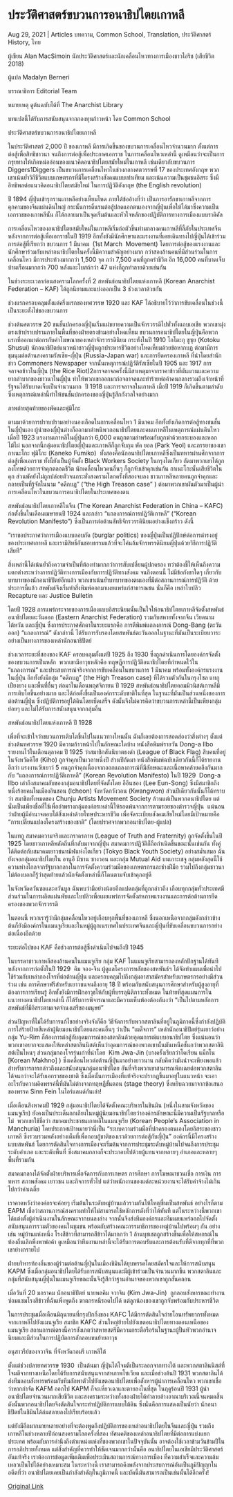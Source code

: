 # ประวัติศาสตร์ขบวนการอนาธิปไตยเกาหลี

Aug 29, 2021 | Articles บทความ, Common School, Translation, ประวัติศาสตร์ History, ไทย





ผู้เขียน Alan MacSimoin นักประวัติศาสตร์และนักเคลื่อนไหวทางการเมืองชาวไอริช (เสียชีวิต 2018)

ผู้แปล Madalyn Berneri

บรรณาธิการ Editorial Team

หมายเหตุ ดูต้นฉบับได้ที่ The Anarchist Library

บทแปลนี้ได้รับการสนับสนุนจากกองทุนก้าวหน้า โดย Common School



ประวัติศาสตร์ขบวนการอนาธิปไตยเกาหลี

ในประวัติศาสตร์ 2,000 ปี ของเกาหลี มีการเกิดขึ้นของขบวนการเคลื่อนไหวจำนวนมาก ตั้งแต่การต่อสู้เพื่อสิทธิชาวนา จนถึงการต่อสู้เพื่อประกาศเอกราช ในการเคลื่อนไหวเหล่านี้ ดูเหมือนว่าจะเป็นการกรุยทางให้เกิดหน่ออ่อนของแนวคิดอนาธิปไตยสมัยใหม่ในเกาหลี เช่นเดียวกับขบวนการ Diggers1Diggers เป็นขบวนการเคลื่อนไหวในช่วงกลางศตวรรษที่ 17 ของประเทศอังกฤษ พวกเขาเน้นย้ำวิถีชีวิตแบบเกษตรกรที่มีโครงสร้างสังคมแบบเท่าเทียม และเน้นความเป็นชุมชนอิสระ ซึ่งมีอิทธิพลต่อแนวคิดอนาธิปไตยสมัยใหม่ ในการปฏิวัติอังกฤษ (the English revolution)

ปี 1894 ญี่ปุ่นเข้ารุกรานเกาหลีอย่างเหี้ยมโหด ภายใต้ข้ออ้างที่ว่า เป็นการอารักขาเกาหลีจากการคุกคามของจีนแผ่นดินใหญ่ กระนั้นการดิ้นรนต่อสู้ปลดแอกตนเองจากญี่ปุ่นเพื่อให้ได้มาซึ่งความเป็นเอกราชของเกาหลีนั้น ก็ได้กลายมาเป็นจุดเริ่มต้นและหัวใจหลักของปฏิบัติการทางการเมืองแบบราดิคัล

การเคลื่อนไหวของอนาธิปไตยสมัยใหม่ในเกาหลีเริ่มก่อตัวขึ้นท่ามกลางคนเกาหลีที่ลี้ภัยในประเทศจีนหลังจากการต่อสู้เพื่อเอกราชในปี 1919 อีกทั้งยังมีนักศึกษาและแรงงานที่เคยเดินทางไปญี่ปุ่นได้เข้าร่วมการต่อสู้ที่เรียกว่า ขบวนการ 1 มีนาคม  (1st March  Movement) โดยการต่อสู้ของแรงงานและนักศึกษาร่วมกับเหล่าอนาธิปไตยในครั้งนี้มีความสำคัญอย่างมาก กว่าสองล้านคนที่มีส่วนร่วมในการเคลื่อนไหว มีการประท้วงมากกว่า 1,500 จุด กว่า 7,500 คนที่ถูกคร่าชีวิต อีก 16,000 คนที่บาดเจ็บ บ้านเรือนมากกว่า 700 หลังและโบสถ์กว่า 47 แห่งก็ถูกทำลายด้วยเช่นกัน

ในช่วงระยะเวลาก่อนสงครามโลกครั้งที่ 2 สหพันธ์อนาธิปไตยแห่งเกาหลี (Korean Anarchist Federation – KAF) ได้ถูกนิยามและแบ่งออกเป็น 3 ช่วงเวลาด้วยกัน

ช่วงแรกครอบคลุมตั้งแต่ครึ่งแรกของทศวรรษ 1920 และ KAF ได้อธิบายไว้ว่าการขับเคลื่อนในช่วงนี้เป็นระยะตั้งไข่ของขบวนการ

ช่วงต้นศตวรรษ 20 ชนชั้นปกครองญี่ปุ่นเริ่มแผ่ขยายความเป็นจักรวรรดิไปทั่วทั้งแถบเอเชีย พวกเขามุ่งตรงเข้าปราบปรามภายในพื้นที่ของฝ่ายตรงข้ามอย่างโหดเหี้ยม ขบวนการอนาธิปไตยในญี่ปุ่นคือพวกแรกที่ออกมาต่อกรกับคำโฆษณาของเหล่าจักรวรรดินิยม กระทั่งในปี 1910 โกโตะกุ ซูซุย (Kotoku Shusui) นักอนาธิปัตย์แนวหน้าชาวญี่ปุ่นถูกประหารชีวิตอย่างโหดเหี้ยมด้วยข้อหากบฏ ต่อมามีการชุมนุมต่อต้านสงครามรัสเซีย-ญี่ปุ่น (Russia-Japan war) และการยึดครองเกาหลี ที่นำโดยสำนักข่าว Commoners Newspaper จากนั้นเหตุการณ์ปฏิวัติรัสเซียในปี 1905 และ 1917 การจลาจลข้าวในญี่ปุ่น (the Rice Riot)2การจลาจลครั้งนี้มีสาเหตุมาจากราคาข้าวที่ผันผวนและความยากลำบากของชาวนาในญี่ปุ่น ทำให้พวกเขาออกมาก่อจลาจลและทำร้ายพ่อค้าคนกลางรวมถึงเจ้าหน้าที่รัฐจนได้รับบาดเจ็บเป็นจำนวนมาก  ปี 1918 และการจลาจลในเกาหลี เมื่อปี 1919 ก็เกิดขึ้นตามลำดับ ซึ่งเหตุการณ์เหล่านี้ทำให้ชนชั้นปกครองของญี่ปุ่นรู้สึกกังวลใจอย่างมาก

ภาพถ่ายสุดท้ายของพัคและฟุมิโกะ

ตามมาด้วยการปราบปรามอย่างนองเลือดในการเคลื่อนไหว 1 มีนาคม อีกทั้งยังเกิดการต่อสู้ทางชนชั้นในญี่ปุ่นเอง ผู้นำของญี่ปุ่นต่างก็ออกมาตำหนิพวกอนาธิปไตยและคนเกาหลีในเหตุการณ์แผ่นดินไหวเมื่อปี 1923 แรงงานเกาหลีในญี่ปุ่นกว่า 6,000 คนถูกตามล่าพร้อมกับถูกฆ่าด้วยกระบองและหอกไม้ไผ่ นอกจากนี้กลุ่มอนาธิปไตยญี่ปุ่นและเกาหลีก็ถูกจับกุม พัค ยอล (Park Yeol) และภรรยาของเขา กาเนะโกะ ฟุมิโกะ (Kaneko Fumiko)  ทั้งสองคือนักอนาธิปไตยเกาหลีซึ่งเป็นทหารผ่านศึกจากการต่อสู้เพื่อเอกราช ทั้งนี้ยังเป็นผู้จัดตั้ง Black Workers Society ในกรุงโตเกียว ถัดมาพวกเขาได้ถูกลงโทษด้วยการจำคุกตลอดชีวิต นักเคลื่อนไหวคนอื่นๆ ก็ถูกจับเข้าคุกเช่นกัน กาเนะโกะนั้นเสียชีวิตในคุก ส่วนพัคยังไม่ถูกปล่อยตัวจนกระทั่งสงครามโลกครั้งที่สองจบลง ชาวเกาหลีหลายคนถูกจำคุกและกลายเป็นที่รู้จักในนาม “คดีกบฏ” (“the High Treason case” ) ต่อมาพวกเขาผันตัวมาเป็นผู้นำการเคลื่อนไหวในขบวนการอนาธิปไตยในประเทศของตน

สหพันธ์อนาธิปไตยเกาหลีในจีน (The Korean Anarchist Federation in China – KAFC) ก่อตั้งขึ้นในเดือนเมษายนปี 1924 และกล่าว “แถลงการณ์การปฏิวัติเกาหลี” (“Korean Revolution Manifesto”) ซึ่งเป็นการต่อต้านลัทธิจักรวรรดินิยมอย่างแข็งกร้าว ดังนี้

“เราขอประกาศว่าการเมืองแบบลอบกัด (burglar politics) ของญี่ปุ่นเป็นปฏิปักษ์ต่อการดำรงอยู่ของประเทศเกาหลี และเรามีสิทธิ์อันชอบธรรมแล้วที่จะโค่นล้มจักรพรรดินิยมญี่ปุ่นด้วยวิธีการปฏิวัติเสียที” 

สิ่งเหล่านี้ได้เน้นย้ำถึงความจำเป็นที่ต้องทำมากกว่าการสับเปลี่ยนผู้ปกครอง ทว่าต้องชี้ให้เห็นถึงความแตกต่างระหว่างการปฏิวัติทางการเมืองกับการปฏิวัติทางสังคม จนถึงตอนนี้ ไม่มีข้อกังขาใดๆ เกี่ยวกับบทบาทของนักอนาธิปัตย์อีกแล้ว พวกเขาเน้นย้ำบทบาทของตนเองที่มีต่อสถานการณ์การปฏิวัติ ด้วยประการนี้แล้ว สหพันธ์จึงเริ่มทำสิ่งพิมพ์ออกมาเผยแพร่แก่สาธารณชน นั่นก็คือ เหล่าใบปลิว Recapture และ Justice Bulletin

โดยปี 1928 การแพร่กระจายของการเมืองแบบอิสระนิยมนั้นเป็นใจให้อนาธิปไตยเกาหลีจัดตั้งสหพันธ์อนาธิปไตยตะวันออก (Eastern Anarchist Federation) รวมกับสหายทั้งจากจีน เวียดนาม ไต้หวัน และญี่ปุ่น ซึ่งการประกาศศักดาในระยะแรกคือ การตีพิมพ์แถลงการณ์ Dong-Bang (ตะวันออก) “แถลงการณ์” ดังกล่าวนี้ ได้รับการรับรองโดยสหพันธ์ตะวันออกในฐานะที่มันเป็นระเบียบวาระอย่างเป็นทางการของเหล่านักอนาธิปัตย์

ช่วงเวลาระยะที่สองของ KAF ครอบคลุมตั้งแต่ปี 1925 ถึง 1930 ซึ่งถูกดำเนินการโดยองค์กรจัดตั้งของขบวนการเป็นหลัก  พวกเขามีอาวุธหลักคือ ทฤษฎีการปฏิวัติอนาธิปไตยที่กำหนดไว้ใน “แถลงการณ์” และประสบการณ์จริงจากการขับเคลื่อนในขบวนการ 1 มีนาคม พร้อมทั้งองค์กรแรงงานในญี่ปุ่น อีกทั้งยังมีกลุ่ม “คดีกบฏ” (the High Treason case) ที่ได้รวมตัวกันในกรุงโซล แทกู เปียงยาง และพื้นที่อื่นๆ ต่อมาในเดือนพฤศจิกายน ปี 1929 สหพันธ์อนาธิปไตยคอมมิวนิสต์เกาหลีมีการเติบโตขึ้นอย่างมาก และได้ก่อตั้งขึ้นเป็นองค์กรระดับชาติในที่สุด ในฐานะที่มันเป็นส่วนหนึ่งของการต่อต้านญี่ปุ่น ซึ่งปฏิบัติการอยู่ใต้ดินโดยเบ็ดเสร็จ ดังนั้นจึงไม่ควรคิดว่าขบวนการเหล่านี้เป็นเพียงกลุ่มย่อยๆ และไม่ได้รับการสนับสนุนจากกลุ่มอื่น

สหพันธ์อนาธิปไตยแห่งเกาหลี ปี 1928

เพื่อที่จะเข้าใจว่าขบวนการเติบโตขึ้นไปในแนวทางไหนนั้น ฉันก็เลยต้องการสอดส่องว่าสิ่งต่างๆ ตั้งแต่ช่วงต้นทศวรรษ 1920 มีความก้าวหน้าไปในลักษณะใดบ้าง หนังสือพิมพ์รายวัน Dong-a Ilbo รายงานไว้ในเดือนตุลาคม ปี 1925 ว่าสมาชิกสันนิบาตธงดำ (League of Black Flag) สิบคนที่อยู่ในจังหวัดคิโฮ (Kiho) ถูกจำคุกเป็นเวลาหนึ่งปี ส่วนปีถัดมา หนังสือพิมพ์ฉบับเดียวกันนี้ก็ได้รายงานอีกว่า แรงงานวัยเยาว์ 5 คนถูกจำคุกเนื่องจากออกแถลงการณ์ที่มีลักษณะและเนื้อหาคล้ายคลึงกันมากกับ “แถลงการณ์การปฏิวัติเกาหลี” (Korean Revolution Manifesto) ในปี 1929  Dong-a Ilbo เล่าถึงสมาคมลับของกลุ่มอนาธิปไตยที่จัดตั้งโดย อีอึนซอง (Lee Eun-Song) ซึ่งมีสมาชิกถึงหนึ่งร้อยคนในเมืองอินชอน (Icheon) จังหวัดกวังวอน (Kwangwon) ส่วนปีเดียวกันนั้นก็ได้ทราบว่า สมาชิกทั้งหมดของ Chunju Artists Movement Society ล้วนแต่เป็นพวกอนาธิปไตย แต่นั่นเป็นเพียงชื่อที่ใช้เพื่ออำพรางกลุ่มองค์กรเหล่านี้ให้รอดพ้นจากการตามรอยของตำรวจญี่ปุ่น  แน่นอนว่าฝ่ายผู้มีอำนาจตอบโต้สิ่งเหล่าด้วยโทษประหารชีวิต เพื่อจัดระเบียบสังคมเสียใหม่โดยมีเป้าหมายคือ “การเปลี่ยนแปลงโครงสร้างของชาติ” (โดยปราศจากพวกอนาธิปไตย-ผู้แปล)

ในแทกู สมาคมความจริงและภราดรภาพ (League of Truth and Fraternity) ถูกจัดตั้งขึ้นในปี 1925 โดยชาวเกาหลีพลัดถิ่นที่กลับมาจากญี่ปุ่น สมาคมการปฏิวัติก็ถือกำเนิดขึ้นขณะนั้นเช่นกัน ทั้งคู่ได้ติดต่อกับสมาคมเยาวชนทมิฬแห่งโตเกียว (Tokyo Black Youth Society) อย่างสม่ำเสมอ ฉันยังเจอกลุ่มอนาธิปไตยใน อานูอี มีซาน ซางวอน และกลุ่ม Mutual Aid บนเกาะเชจู กลุ่มหลังสุดนี้ใช้ความห่างไกลจากรัฐบาลกลางในการจัดตั้งความร่วมมือของเกษตรกรและช่างฝีมือ รวมไปถึงกลุ่มชาวนา ไม่ต้องบอกก็รู้ว่าสุดท้ายแล้วนักจัดตั้งเหล่านี้ก็โดนตามจับเข้าคุกอยู่ดี

ในจังหวัดควันซอและควันบูล ฉันพบว่ามีอย่างน้อยอีกแปดกลุ่มที่ถูกกล่าวถึง เกือบทุกกลุ่มทั่วประเทศมีส่วนร่วมในการผลิตแผ่นพับและใบปลิวเพื่อเผยแพร่การจัดตั้งสหภาพแรงงานและการต่อต้านการยึดครองของพวกจักรวรรดิ

ในตอนนี้ พวกเรารู้ว่ามีกลุ่มเคลื่อนไหวอยู่เกือบทุกพื้นที่ของเกาหลี ซึ่งนอกเหนือจากกลุ่มดังกล่าวข้างต้นก็ยังมีองค์กรในแมนจูเรียและในหมู่ผู้ถูกเนรเทศในประเทศจีนและญี่ปุ่นที่ขับเคลื่อนขบวนการอย่างต่อเนื่องอีกด้วย

ระยะต่อไปของ KAF คือช่วงการต่อสู้ซึ่งดำเนินไปจนถึงปี 1945

ในบรรดาชาวเกาหลีสองล้านคนในแมนจูเรีย กลุ่ม KAF ในแมนจูเรียสามารถลงหลักปักฐานได้ทันทีหลังจากการก่อตั้งในปี 1929  คิม จอง-จิน ผู้ดูแลโครงการหลักของสหพันธ์ฯ ได้จัดทำแผนเพื่อนำไปใช้ร่วมกับเหล่ากองโจรที่ต่อต้านญี่ปุ่น และครอบคลุมไปถึงกลุ่มอาสาสมัครสำหรับเกษตรกรอย่างมีส่วนร่วม เช่น การศึกษาฟรีสำหรับเยาวชนจนถึงอายุ 18 ปี พร้อมกับสนับสนุนการศึกษาสำหรับผู้สูงอายุที่ต้องการการเรียนรู้ อีกทั้งยังมีการฝึกอาวุธให้กับผู้ที่บรรลุนิติภาวะทั้งหมด ในท้ายที่สุดแผนการในแนวทางอนาธิปไตยเหล่านี้ ก็ได้รับการพิจารณาและมีความเห็นพ้องต้องกันงว่า “เป็นไปตามหลักการสหพันธ์ที่มีอิสระตามเจตจำนงเสรีของมนุษย์”

ส่วนปัญหาที่ไม่ได้รับการแก้ไขอย่างจริงจังก็คือ วิธีจัดการกับพวกสตาลินที่อยู่ในภูมิภาคนี้ซึ่งกำลังปฏิบัติการใส่ร้ายป้ายสีเหล่าผู้นิยมอนาธิปไตยและคนอื่นๆ ว่าเป็น “เผด็จการ” เหล่านักอนาธิปัตย์รุ่นเยาว์อย่างกลุ่ม Yu-Rim ก็ต้องการต่อสู้กับอุดมการณ์ของสตาลินด้วยอุดมการณ์แบบอนาธิปไตย ซึ่งแน่นอนว่าพวกเขาอยากจะแสดงให้เหล่าสตาลินนิสต์เห็นว่าอุดมการณ์ของพวกเขานั้นมันเหนือชั้นกว่าพวกสตาลินิสต์เป็นไหนๆ ส่วนกลุ่มกองโจรรุ่นเก๋าที่นำโดย  Kim Jwa-Jin (บางครั้งเรียกว่าโคเรียน แม็กโน [Korean Makhno] ) ซึ่งเคลื่อนไหวต่อต้านญี่ปุ่นมาอย่างยาวนาน กลับคิดว่ามันน่าจะเพียงพอแล้วสำหรับการการกล่าวถึงและสนับสนุนกลุ่มอนาธิปไตย อันที่จริงพวกเขาสามารถเพิกเฉยต่อพวกสตาลินได้จนกว่าจะได้รับเอกราชของชาติ ซึ่งเมื่อนั้นการเมืองที่แท้จริงจะปรากฏขึ้นมาอยู่ในแนวหน้า จะเอาอะไรกับความคิดพรรค์นี้ที่มันไม่ต่างจากทฤษฎีขั้นตอน (stage theory) ซึ่งหยิบฉวยมาจากข้อเสนอของพรรค Sinn Fein ในไอร์แลนด์กันเล่า!

เมื่อเดือนสิงหาคมปี 1929 กลุ่มอนาธิปไตยได้จัดตั้งคณะบริหารในชินมิน (หนึ่งในสามจังหวัดของแมนจูเรีย) ยังคงเป็นประเด็นถกเถียงในหมู่ผู้นิยมอนาธิปไตยว่าองค์กรลักษณะนี้มีความเป็นรัฐบาลหรือไม่  พวกเขาใช้ชื่อว่า สมาคมประชาชนเกาหลีในแมนจูเรีย (Korean People’s Association in Manchuria) โดยประกาศเป้าหมายว่านี่เป็น “ระบบความร่วมมือที่ปกครองตนเองโดยอิสระของชาวเกาหลี ซึ่งรวบรวมพลังอย่างเต็มที่เพื่อกอบกู้ชาติของเราด้วยการต่อสู้กับญี่ปุ่น” องค์กรนี้มีโครงสร้างแบบสหพันธ์ โดยการตัดสินใจทางการเมืองจะเริ่มต้นจากการประชุมระดับหมู่บ้านไปจนถึงการประชุมระดับอำเภอ และระดับพื้นที่ ซึ่งสมาคมกลางก็จะประกอบไปด้วยผู้แทนจากหลายๆ อำเภอและหลายๆ พื้นที่รวมกัน

สมาคมกลางได้จัดตั้งฝ่ายบริหารเพื่อจัดการกับการเกษตร การศึกษา การโฆษณาชวนเชื่อ การเงิน การทหาร สภาพสังคม เยาวชน และกิจการทั่วไป แต่ว่าพนักงานของแต่ละหน่วยงานจะได้รับค่าจ้างไม่เกินไปกว่าค่าเฉลี่ย

เราคาดหวังว่าองค์กรจะค่อยๆ เริ่มต้นในระดับหมู่บ้านแล้วรวมกันให้ใหญ่ขึ้นเป็นสหพันธ์ อย่างไรก็ตาม EAPM เชื่อว่าสถานการณ์สงครามทำให้ไม่สามารถใช้หลักการดังที่ว่าได้ทันที แต่ในระหว่างนี้พวกเขาได้แต่งตั้งผู้ดำเนินงานในลักษณะจากบนลงล่าง จากนั้นจึงส่งทีมองค์กรและทีมเผยแพร่ออกไปจัดตั้งสนับสนุนการรวมตัวของคนในชุมชน พร้อมกับสร้างคณะกรรมาธิการของหมู่บ้านไปพร้อมๆ กัน อย่างเช่น หมู่บ้านแห่งหนึ่ง โรงสีข้าวที่สามารถสีข้าวได้มากกว่า 1 ล้านบุชเชลถูกสร้างขึ้นเพื่อให้สหกรณ์ในท้องถิ่นเลิกพึ่งพาพ่อค้า ดูเหมือนว่าทีมงานเหล่านี้จะได้รับการตอบรับและการต้อนรับที่ดีจากทุกที่ที่พวกเขาย่างกรายไป

ฝ่ายบริหารท้องถิ่นของผู้ร่วมต่อต้านญี่ปุ่นในเมืองชิมินได้ยุบพรรคโดยสมัครใจและให้การสนับสนุน KAPM ซึ่งเมื่อกลุ่มอนาธิปไตยได้รับการสนับสนุนและมีผู้เข้าร่วมเป็นจำนวนมากขึ้น พวกสตาลินและกลุ่มที่สนับสนุนญี่ปุ่นในแมนจูเรียขณะนั้นจึงรู้สึกว่าฐานอำนาจของพวกเขาถูกสั่นคลอน

เมื่อวันที่ 20 มกราคม นักอนาธิปัตย์ นายพลคิม จวาจิน (Kim Jwa-Jin)  ถูกลอบสังหารขณะทำงานซ่อมแซมโรงสีข้าวที่ฉันเพิ่งพูดถึง ฆาตกรหนีรอดไปได้ แต่ลูกน้องของเขาถูกจับพร้อมกับประหารชีวิต

ในการประชุมเมื่อเดือนมิถุนายนที่กรุงปักกิ่งของ KAFC ได้มีการตัดสินใจถ่ายโอนทรัพยากรทั้งหมดจากเกาหลีไปยังแมนจูเรีย สมาชิก KAFC ส่วนใหญ่ย้ายไปยังเขตอนาธิปไตยทางตอนเหนือของแมนจูเรีย สถานการณ์ตรงนี้ควรสังเกตว่าสหายสตรีมีความกระตือรือร้นในฐานะผู้ปั่นหัวพวกอำนาจนิยมและมีส่วนในการปฏิบัตการลักลอบขนย้ายอาวุธ

อนุสาวรีย์ของจวาจิน ที่จังหวัดกอมรี เกาหลีใต้

ตั้งแต่ช่วงปลายทศวรรษ 1930  เป็นต้นมา ญี่ปุ่นได้โจมตีเป็นระลอกจากทางใต้ และพวกสตาลินนิสต์ที่โจมตีจากทางเหนือโดยได้รับการสนับสนุนจากสหภาพโซเวียต และเมื่อช่วงต้นปี 1931 พวกสตาลินได้ส่งทีมลอบสังหารพร้อมกับทีมลักพาตัวไปยังเขตอนาธิปไตยเพื่อสังหารผู้นำการเคลื่อนไหว พวกเขาเชื่อว่าหากกำจัด KAFM ออกไป KAPM ก็จะเหี่ยวเฉาและตายลงในที่สุด ในฤดูร้อนปี 1931 ผู้นำอนาธิปไตยจำนวนมากเสียชีวิต และสงครามระหว่างทั้งสองฝ่ายได้ทำลายล้างอาณาบริเวณนี้จนหมดสิ้น ดังนั้นพวกอนาธิปไตยจึงตัดสินใจกระทำปฏิบัติการแบบใต้ดิน ซึ่งนั่นคือการแสดงเป็นนัยว่า นักอนาธิปัตย์ในชิมินได้ล่มสลายลงไปเรียบร้อยแล้ว

แต่ยังมีอีกมากมายหลายอย่างที่จะต้องพูดถึงปฏิบัติการของเหล่าอนาธิปไตยในจีนและญี่ปุ่น รวมถึงเกาหลีในช่วงหลายปีก่อนสงครามโลกครั้งที่สอง ทัศนคติของเหล่าอนาธิปไตยที่มีต่อการแบ่งแยกประเทศ พร้อมกับการคำนึงถึงตำแหน่งแห่งที่ของพวกเขาในปัจจุบันนั้น อาจต้องใช้เวลาข้ามวันข้ามปีในการอภิปรายทั้งหมด แต่สิ่งสำคัญที่ควรทำให้ชัดเจนมากกว่านั้นคือ อนาธิปไตยในเอเชียมีประวัติศาสตร์อันแท้จริง เราต้องการข้อมูลเพิ่มเติมเพื่อประเมินสถานการณ์ทางการเมือง ที่ความสำเร็จและความล้มเหลวเป็นไปได้อย่างเหมาะสม ในระหว่างนี้ เราสามารถดึงพลังจากประสบการณ์อันเป็นภูมิปัญญาในอดีตที่ว่า อนาธิปไตยเคยเป็นกำลังสำคัญในภูมิภาคนี้ และบัดนี้มันสามารถเป็นเช่นนั้นได้อีกครั้ง!



[Original Link](https://www.dindeng.com/korean-anarchist-movement/)